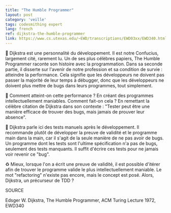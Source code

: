 ```yaml
---
title: "The Humble Programmer"
layout: post
category: 'veille'
tags: codesmithing expert
lang: french
ref: dijkstra-the-humble-programmer
link: https://www.cs.utexas.edu/~EWD/transcriptions/EWD03xx/EWD340.html
---
```


👴 Dijkstra est une personnalité du développement. Il est notre Confucius, largement cité, rarement lu. Un de ses plus célèbres papiers, The Humble Programmer raconte son histoire avec la programmation. Dans sa seconde partie, il disserte sur l'avenir de notre profession et sa condition de survie : atteindre la performance. Cela signifie que les développeurs ne doivent pas passer la majorité de leur temps à débugger, donc que les développeurs ne doivent plus mettre de bugs dans leurs programmes, tout simplement.

🐛 Comment atteint-on cette performance ? En créant des programmes intellectuellement maniables. Comment fait-on cela ? En remettant la célèbre citation de Dijkstra dans son contexte : "Tester peut être une manière efficace de trouver des bugs, mais jamais de prouver leur absence". 

🧪 Dijkstra parle ici des tests manuels après le développement. Il recommande plutôt de développer la preuve de validité et le programme main dans la main, car il s'agit de la seule manière de ne pas avoir de bugs. Un programme dont les tests sont l'ultime spécification n'a pas de bugs, seulement des tests manquants. Il suffit d'écrire ces tests pour ne jamais voir revenir ce "bug".

♻️ Mieux, lorsque l'on a écrit une preuve de validité, il est possible d'itérer afin de trouver le programme valide le plus intellectuellement maniable. Le mot "refactoring" n'existe pas encore, mais le concept est posé. Alors, Dijkstra, un précurseur de TDD ?

SOURCE

Edsger W. Dijkstra, The Humble Programmer, ACM Turing Lecture 1972, EWD340